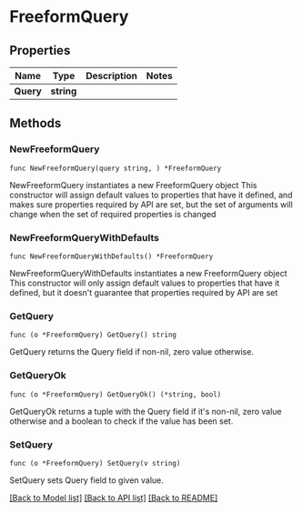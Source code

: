 # FreeformQuery

## Properties

Name | Type | Description | Notes
------------ | ------------- | ------------- | -------------
**Query** | **string** |  | 

## Methods

### NewFreeformQuery

`func NewFreeformQuery(query string, ) *FreeformQuery`

NewFreeformQuery instantiates a new FreeformQuery object
This constructor will assign default values to properties that have it defined,
and makes sure properties required by API are set, but the set of arguments
will change when the set of required properties is changed

### NewFreeformQueryWithDefaults

`func NewFreeformQueryWithDefaults() *FreeformQuery`

NewFreeformQueryWithDefaults instantiates a new FreeformQuery object
This constructor will only assign default values to properties that have it defined,
but it doesn't guarantee that properties required by API are set

### GetQuery

`func (o *FreeformQuery) GetQuery() string`

GetQuery returns the Query field if non-nil, zero value otherwise.

### GetQueryOk

`func (o *FreeformQuery) GetQueryOk() (*string, bool)`

GetQueryOk returns a tuple with the Query field if it's non-nil, zero value otherwise
and a boolean to check if the value has been set.

### SetQuery

`func (o *FreeformQuery) SetQuery(v string)`

SetQuery sets Query field to given value.



[[Back to Model list]](../README.md#documentation-for-models) [[Back to API list]](../README.md#documentation-for-api-endpoints) [[Back to README]](../README.md)


